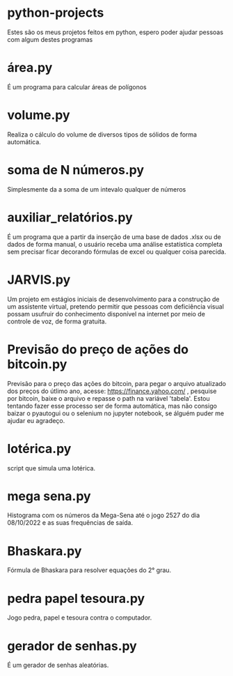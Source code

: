 # python-projects
Estes são os meus projetos feitos em python, espero poder ajudar pessoas com algum destes programas
# área.py
É um programa para calcular áreas de polígonos
# volume.py
Realiza o cálculo do volume de diversos tipos de sólidos de forma automática.
# soma de N números.py
Simplesmente da a soma de um intevalo qualquer de números
# auxiliar_relatórios.py
É um programa que a partir da inserção de uma base de dados .xlsx ou de dados de forma manual, o usuário receba uma análise estatística completa sem precisar ficar decorando fórmulas de excel ou qualquer coisa parecida.
# JARVIS.py
Um projeto em estágios iniciais de desenvolvimento para a construção de um assistente virtual, pretendo permitir que pessoas com deficiência visual possam usufruir do conhecimento disponível na internet por meio de controle de voz, de forma gratuita.
# Previsão do preço de ações do bitcoin.py
Previsão para o preço das ações do bitcoin, para pegar o arquivo atualizado dos preços do útlimo ano, acesse: https://finance.yahoo.com/ , pesquise por bitcoin, baixe o arquivo e repasse o path na variável 'tabela'. Estou tentando fazer esse processo ser de forma automática, mas não consigo baizar o pyautogui ou o selenium no jupyter notebook, se álguém puder me ajudar eu agradeço.
# lotérica.py
script que simula uma lotérica.
# mega sena.py
Histograma com os números da Mega-Sena até o jogo 2527 do dia 08/10/2022 e as suas frequências de saída.
# Bhaskara.py
Fórmula de Bhaskara para resolver equações do 2° grau.
# pedra papel tesoura.py
Jogo pedra, papel e tesoura contra o computador.
# gerador de senhas.py
É um gerador de senhas aleatórias.
